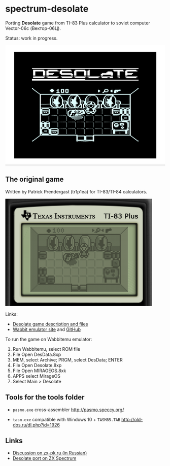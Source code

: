 # spectrum-desolate
Porting **Desolate** game from TI-83 Plus calculator to soviet computer Vector-06c (Вектор-06Ц).

Status: work in progress.

![](screenshot/port-room1.png)


## The original game

Written by Patrick Prendergast (tr1p1ea) for TI-83/TI-84 calculators.

![](screenshot/original-room1.png)

Links:
 - [Desolate game description and files](https://www.ticalc.org/archives/files/fileinfo/348/34879.html)
 - [Wabbit emulator site](http://wabbitemu.org/) and [GitHub](https://github.com/sputt/wabbitemu)

To run the game on Wabbitemu emulator:
 1. Run Wabbitemu, select ROM file
 2. File Open DesData.8xp
 3. MEM, select Archive; PRGM, select DesData; ENTER
 4. File Open Desolate.8xp
 5. File Open MIRAGEOS.8xk
 6. APPS select MirageOS
 7. Select Main > Desolate


## Tools for the tools folder

 - `pasmo.exe` cross-assembler
   http://pasmo.speccy.org/

 - `tasm.exe` compatible with Windows 10 + `TASM85.TAB`
   http://old-dos.ru/dl.php?id=1926


## Links

 - [Discussion on zx-pk.ru (in Russian)](https://zx-pk.ru/threads/32499-sovremennaya-razrabotka-pod-vektor.html)
 - [Desolate port on ZX Spectrum](https://github.com/nzeemin/spectrum-desolate)

